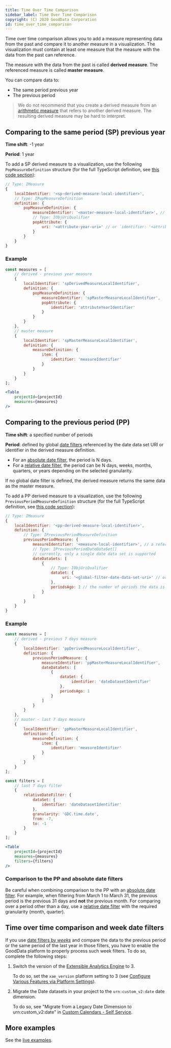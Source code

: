 ```yaml
---
title: Time Over Time Comparison
sidebar_label: Time Over Time Comparison
copyright: (C) 2020 GoodData Corporation
id: time_over_time_comparison
---
```


Time over time comparison allows you to add a measure representing data from the past and compare it to another measure in a visualization. The visualization must contain at least one measure that the measure with the data from the past can reference.

The measure with the data from the past is called **derived measure**. The referenced measure is called **master measure**.

You can compare data to:
* The same period previous year
* The previous period

> We do not recommend that you create a derived measure from an [arithmetic measure](arithmetic_measure.md) that refers to another derived measure. The resulting derived measure may be hard to interpret.

## Comparing to the same period (SP) previous year
 
**Time shift**: -1 year

**Period**: 1 year
 
To add a SP derived measure to a visualization, use the following `PopMeasureDefinition` structure (for the full TypeScript definition, see [this code section](https://github.com/gooddata/gooddata-typings/blob/v2.6.0/src/VisualizationObject.ts#L128)):
 
 ```javascript
// Type: IMeasure 
{        
     localIdentifier: '<sp-derived-measure-local-identifier>',
     // Type: IPopMeasureDefinition
     definition: { 
         popMeasureDefinition: {
             measureIdentifier: '<master-measure-local-identifier>', // a reference to localIdentifier of the master measure
             // Type: IObjUriQualifier
             popAttribute: { 
                 uri: '<attribute-year-uri>' // or `identifier: '<attribute-year-identifier>'`, defines both shift and period, currently supports a year only
             }
         }
     }
 }
 ```

### Example

```jsx
const measures = [
    // derived - previous year measure
    {
        localIdentifier: 'spDerivedMeasureLocalIdentifier',
        definition: {
            popMeasureDefinition: {
                measureIdentifier: 'spMasterMeasureLocalIdentifier',
                popAttribute: {
                    identifier: 'attributeYearIdentifier'
                }
            }
        }
    },
    // master measure
    {
        localIdentifier: 'spMasterMeasureLocalIdentifier',
        definition: {
            measureDefinition: {
                item: {
                    identifier: 'measureIdentifier'
                }
            }
        }
    }
];

<Table
    projectId={projectId}
    measures={measures}
/>
```  
 
## Comparing to the previous period (PP)

**Time shift**: a specified number of periods

**Period**: defined by global [date filters](filter_visual_components.html#date-filter) referenced by the date data set URI or identifier in the derived measure definition.

* For an [absolute date filter](filter_visual_components.html#absolute-date-filter), the period is N days.
* For a [relative date filter](filter_visual_components.html#relative-date-filter), the period can be N days, weeks, months, quarters, or years depending on the selected granularity.

If no global date filter is defined, the derived measure returns the same data as the master measure.

To add a PP derived measure to a visualization, use the following `PreviousPeriodMeasureDefinition` structure (for the full TypeScript definition, see [this code section](https://github.com/gooddata/gooddata-typings/blob/v2.6.0/src/VisualizationObject.ts#L135)):

```javascript
// Type: IMeasure 
{        
    localIdentifier: '<pp-derived-measure-local-identifier>',
    definition: {
        // Type: IPreviousPeriodMeasureDefinition
        previousPeriodMeasure: { 
            measureIdentifier: '<measure-local-identifier>', // a reference to localIdentifier of the master measure    
            // Type: IPreviousPeriodDateDataSet[]
            // currently, only a single date data set is supported
            dateDataSets: [
                {    
                    // Type: IObjUriQualifier
                    dataSet: { 
                         uri: '<global-filter-date-data-set-uri>' // or `identifier: '<global-filter-date-data-set-identifier>'`
                    },
                    periodsAgo: 1 // the number of periods the data is shifted back to, currently only the value "1" is supported
                }       
            ]
        }
    }
}
````

### Example

```jsx
const measures = [
    // derived - previous 7 days measure
    {
        localIdentifier: 'ppDerivedMeasureLocalIdentifier',
        definition: {
            previousPeriodMeasure: { 
                measureIdentifier: 'ppMasterMeasureLocalIdentifier',
                dateDataSets: [ 
                    {    
                        dataSet: {
                             identifier: 'dateDatasetIdentifier'
                        },
                        periodsAgo: 1 
                    }       
                ]
            }
        }
    },
    // master - last 7 days measure
    {
        localIdentifier: 'ppMasterMeasureLocalIdentifier',
        definition: {
            measureDefinition: {
                item: {
                    identifier: 'measureIdentifier'
                }
            }
        }
    }
];

const filters = [
    // last 7 days filter
    {
        relativeDateFilter: {
            dataSet: {
                identifier: 'dateDatasetIdentifier'
            },
            granularity: 'GDC.time.date',
            from: -7, 
            to: -1  
        }
    }
];

<Table
    projectId={projectId}
    measures={measures}
    filters={filters}
/>
```
### Comparison to the PP and absolute date filters

Be careful when combining comparison to the PP with an [absolute date filter](filter_visual_components.html#absolute-date-filter).
For example, when filtering from March 1 to March 31, the previous period is the previous 31 days and **not** the previous month.
For comparing over a period other than a day, use a [relative date filter](filter_visual_components.html#relative-date-filter) with the required granularity (month, quarter).

## Time over time comparison and week date filters

If you use [date filters by _weeks_](filter_visual_components.md#relative-date-filter) and compare the data to the previous period or the same period of the last year in those filters, you have to enable the GoodData platform to properly process such week filters. To do so, complete the following steps:

1. Switch the version of the [Extensible Analytics Engine](https://help.gooddata.com/display/doc/XAE+-+Extensible+Analytics+Engine) to 3.

    To do so, set the `xae_version` platform setting to 3 (see [Configure Various Features via Platform Settings](https://help.gooddata.com/display/doc/Configure+Various+Features+via+Platform+Settings)).

2. Migrate the Date datasets in your project to the `urn:custom_v2:date` date dimension.

    To do so, see "Migrate from a Legacy Date Dimension to urn:custom_v2:date" in [Custom Calendars - Self Service](https://help.gooddata.com/display/doc/Custom+Calendars+-+Self+Service).

## More examples

See the [live examples](https://gooddata-examples.herokuapp.com/time-over-time-comparison).
